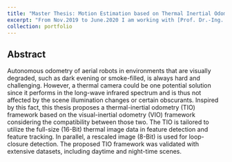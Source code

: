 ```yaml
---
title: "Master Thesis: Motion Estimation based on Thermal Inertial Odometry "
excerpt: "From Nov.2019 to June.2020 I am working with [Prof. Dr.-Ing. Gert F. Trommer](https://www.ite.kit.edu/mitarbeiter_gert_trommer.php) and [M.Sc. Christopher Doer](https://www.ite.kit.edu/mitarbeiter_christopher_doer.php) to develop a Thermal-Inertial Odometry framework to enable stable and robust motion estimation in the visually-degraded environment, like dark evening. <br/><img src='/images/project/ma_profile.png' style='zoom:40%;'>"
collection: portfolio
---
```


## Abstract

Autonomous odometry of aerial robots in environments that are visually degraded, such as dark evening or smoke-filled, is always hard and challenging. However, a thermal camera could be one potential solution since it performs in the long-wave infrared spectrum and is thus not affected by the scene illumination changes or certain obscurants. Inspired by this fact, this thesis proposes a thermal-inertial odometry (TIO) framework based on the visual-inertial odometry (VIO) framework considering the compatibility between those two. The TIO is tailored to utilize the full-size (16-Bit) thermal image data in feature detection and feature tracking. In parallel, a rescaled image (8-Bit) is used for loop-closure detection. The proposed TIO framework was validated with extensive datasets, including daytime and night-time scenes.
